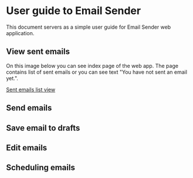 # User guide to Email Sender
This document servers as a simple user guide for Email Sender web application.
## View sent emails
On this image below you can see index page of the web app. The page contains list of sent emails or you can see text "You have not sent an email yet.".

[Sent emails list view](https://michalmoudry.github.io/4IZ268-semestralni-prace-2/assets/guide-assets/sent-email-view.PNG)
## Send emails

## Save email to drafts

## Edit emails

## Scheduling emails
